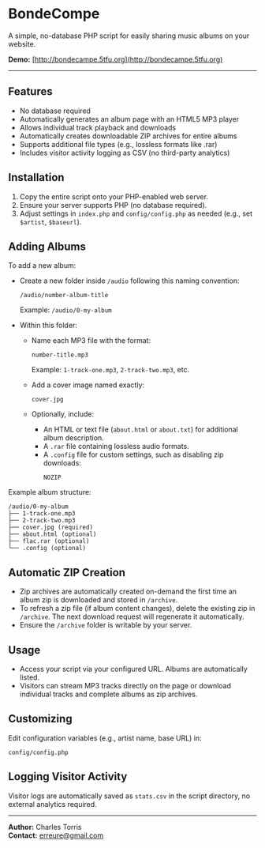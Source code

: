 # BondeCompe

A simple, no-database PHP script for easily sharing music albums on your website.

**Demo:** [http://bondecampe.5tfu.org](http://bondecampe.5tfu.org)

---

## Features

- No database required
- Automatically generates an album page with an HTML5 MP3 player
- Allows individual track playback and downloads
- Automatically creates downloadable ZIP archives for entire albums
- Supports additional file types (e.g., lossless formats like .rar)
- Includes visitor activity logging as CSV (no third-party analytics)

## Installation

1. Copy the entire script onto your PHP-enabled web server.
2. Ensure your server supports PHP (no database required).
3. Adjust settings in `index.php` and `config/config.php` as needed (e.g., set `$artist`, `$baseurl`).

## Adding Albums

To add a new album:

- Create a new folder inside `/audio` following this naming convention:
  ```
  /audio/number-album-title
  ```
  Example: `/audio/0-my-album`

- Within this folder:
  - Name each MP3 file with the format:
    ```
    number-title.mp3
    ```
    Example: `1-track-one.mp3`, `2-track-two.mp3`, etc.
  
  - Add a cover image named exactly:
    ```
    cover.jpg
    ```

  - Optionally, include:
    - An HTML or text file (`about.html` or `about.txt`) for additional album description.
    - A `.rar` file containing lossless audio formats.
    - A `.config` file for custom settings, such as disabling zip downloads:
      ```
      NOZIP
      ```

Example album structure:
```
/audio/0-my-album
├── 1-track-one.mp3
├── 2-track-two.mp3
├── cover.jpg (required)
├── about.html (optional)
├── flac.rar (optional)
└── .config (optional)
```

## Automatic ZIP Creation

- Zip archives are automatically created on-demand the first time an album zip is downloaded and stored in `/archive`.
- To refresh a zip file (if album content changes), delete the existing zip in `/archive`. The next download request will regenerate it automatically.
- Ensure the `/archive` folder is writable by your server.

## Usage

- Access your script via your configured URL. Albums are automatically listed.
- Visitors can stream MP3 tracks directly on the page or download individual tracks and complete albums as zip archives.

## Customizing

Edit configuration variables (e.g., artist name, base URL) in:
```
config/config.php
```

## Logging Visitor Activity

Visitor logs are automatically saved as `stats.csv` in the script directory, no external analytics required.

---

**Author:** Charles Torris  
**Contact:** [erreure@gmail.com](mailto:erreure@gmail.com)

